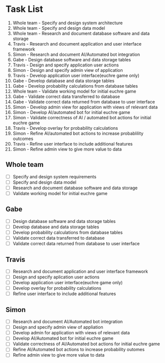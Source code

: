# Task List

1. Whole team - Specify and design system architecture
2. Whole team - Specify and design data model
3. Whole team - Research and document database software and data storage
4. Travis - Research and document application and user interface framework
5. Simon - Research and document AI/Automated bot integration
6. Gabe - Design database software and data storage tables
7. Travis - Design and specify application user actions
8. Simon - Design and specify admin view of application
9. Travis - Develop application user interface(euchre game only)
10. Gabe - Develop database and data storage tables
11. Gabe - Develop probability calculations from database tables
12. Whole team - Validate working model for initial euchre game
13. Gabe - Validate correct data transferred to database
14. Gabe - Validate correct data returned from database to user interface
15. Simon - Develop admin view for application with views of relevant data
16. Simon - Develop AI/automated bot for initial euchre game
17. Simon - Validate correctness of AI / automated bot actions for initial euchre game
18. Travis - Develop overlay for probability calculations
19. Simon - Refine AI/automated bot actions to increase probablility outcomes
20. Travis - Refine user interface to include additional features
21. Simon - Refine admin view to give more value to data

## Whole team
  - [ ] Specify and design system requirements
  - [ ] Specify and design data model
  - [ ] Research and document database software and data storage
  - [ ] Validate working model for initial euchre game
## Gabe
- [ ] Design database software and data storage tables
- [ ] Develop database and data storage tables
- [ ] Develop probability calculations from database tables
- [ ] Validate correct data transferred to database
- [ ] Validate correct data returned from database to user interface
## Travis
- [ ] Research and document application and user interface framework
- [ ] Design and specify aplication user actions
- [ ] Develop application user interface(euchre game only)
- [ ] Develop overlay for probability calculations
- [ ] Refine user interface to include additional features
## Simon
- [ ] Research and document AI/Automated bot integration 
- [ ] Design and specify admin view of appliation
- [ ] Develop admin for application with views of relevant data
- [ ] Develop AI/Automated bot for initial euchre game
- [ ] Validate correctness of AI/Automated bot actions for initial euchre game
- [ ] Refine AI/Automated bot actions to increase probability outomes
- [ ] Refine admin view to give more value to data
